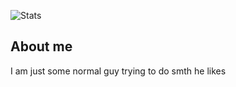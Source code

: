 ![Stats](https://github-readme-stats.vercel.app/api?username=NotInnominate)

## About me

I am just some normal guy trying to do smth he likes
